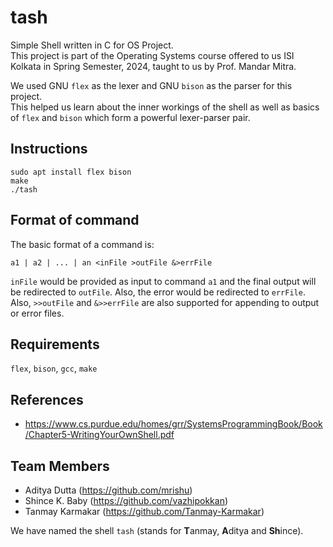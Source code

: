 # tash
Simple Shell written in C for OS Project.  
This project is part of the Operating Systems course offered to us ISI Kolkata in Spring Semester, 2024, taught to us by Prof. Mandar Mitra.

We used GNU `flex` as the lexer and GNU `bison` as the parser for this project.  
This helped us learn about the inner workings of the shell as well as basics of `flex` and `bison` which form a powerful lexer-parser pair.

## Instructions
```
sudo apt install flex bison
make
./tash
```

## Format of command
The basic format of a command is:
```
a1 | a2 | ... | an <inFile >outFile &>errFile
```
`inFile` would be provided as input to command `a1` and the final output will be redirected to `outFile`. Also, the error would be redirected to `errFile`.  
Also, `>>outFile` and `&>>errFile` are also supported for appending to output or error files.

## Requirements
`flex`, `bison`, `gcc`, `make`

## References
- https://www.cs.purdue.edu/homes/grr/SystemsProgrammingBook/Book/Chapter5-WritingYourOwnShell.pdf

## Team Members
- Aditya Dutta     (https://github.com/mrishu)
- Shince K. Baby   (https://github.com/vazhipokkan)
- Tanmay Karmakar  (https://github.com/Tanmay-Karmakar)

We have named the shell `tash` (stands for **T**anmay, **A**ditya and **Sh**ince).
